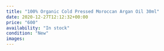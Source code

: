 ```yaml
---
title: "100% Organic Cold Pressed Moroccan Argan Oil 30ml"
date: 2020-12-27T12:12:32+00:00
price: "600"
availability: "In stock"
condition: "New"
images:
---
```


